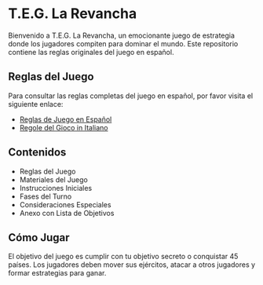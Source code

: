 # T.E.G. La Revancha

Bienvenido a T.E.G. La Revancha, un emocionante juego de estrategia donde los jugadores compiten para dominar el mundo. Este repositorio contiene las reglas originales del juego en español.

## Reglas del Juego

Para consultar las reglas completas del juego en español, por favor visita el siguiente enlace:

- [Reglas de Juego en Español](reglas-dejuego-teg-la-revancha.es.md)
- [Regole del Gioco in Italiano](regole-del-gioco-teg-la-rivincita.it.md)

## Contenidos

- Reglas del Juego
- Materiales del Juego
- Instrucciones Iniciales
- Fases del Turno
- Consideraciones Especiales
- Anexo con Lista de Objetivos

## Cómo Jugar

El objetivo del juego es cumplir con tu objetivo secreto o conquistar 45 países. Los jugadores deben mover sus ejércitos, atacar a otros jugadores y formar estrategias para ganar.
